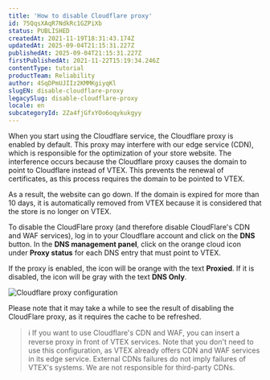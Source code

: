```yaml
---
title: 'How to disable Cloudflare proxy'
id: 75QqsXAqR7NdkRc1GZPiXb
status: PUBLISHED
createdAt: 2021-11-19T18:31:43.174Z
updatedAt: 2025-09-04T21:15:31.227Z
publishedAt: 2025-09-04T21:15:31.227Z
firstPublishedAt: 2021-11-22T15:19:34.246Z
contentType: tutorial
productTeam: Reliability
author: 4SqDPmUJIIz2KMMKgiyqKl
slugEN: disable-cloudflare-proxy
legacySlug: disable-cloudflare-proxy
locale: en
subcategoryId: 2Za4fjGfxYOo6oqykukgyy
---
```


When you start using the Cloudflare service, the Cloudflare proxy is enabled by default. This proxy may interfere with our edge service (CDN), which is responsible for the optimization of your store website. The interference occurs because the Cloudflare proxy causes the domain to point to Cloudflare instead of VTEX. This prevents the renewal of certificates, as this process requires the domain to be pointed to VTEX.

As a result, the website can go down. If the domain is expired for more than 10 days, it is automatically removed from VTEX because it is considered that the store is no longer on VTEX.

To disable the CloudFlare proxy (and therefore disable CloudFlare's CDN and WAF services), log in to your Cloudflare account and click on the **DNS** button. In the **DNS management panel**, click on the orange cloud icon under **Proxy status** for each DNS entry that must point to VTEX. 

If the proxy is enabled, the icon will be orange with the text **Proxied**. If it is disabled, the icon will be gray with the text **DNS Only**.

![Cloudflare proxy configuration](https://cdn.statically.io/gh/vtexdocs/help-center-content/refs/heads/main/docs/en/tutorials/infrastructure/cdn-service/disable-cloudflare-proxy_1.png)

Please note that it may take a while to see the result of disabling the CloudFlare proxy, as it requires the cache to be refreshed.

> ℹ️ If you want to use Cloudflare's CDN and WAF, you can insert a reverse proxy in front of VTEX services. Note that you don't need to use this configuration, as VTEX already offers CDN and WAF services in its edge service. External CDNs failures do not imply failures of VTEX's systems. We are not responsible for third-party CDNs.
